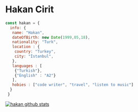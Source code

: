 # Hakan Cirit

```javascript
const hakan = {
  info: {
   name: "Hakan",
   dateOfBirth: new Date(1999,05,18),
   nationality: "Turk",
   location : {
    country: "Turkey",
    city: "İstanbul",
   },
   languages : [
    {"Turkish"},
    {"English" : "A2"}
   ],
   hobies : ["code writer", "travel", "listen to music"]
  } 
 }
```
[![hakan github stats](https://github-readme-stats.vercel.app/api?username=hakanciritt&show_icons=true)](https://github.com/hakanciritt/github-readme-stats)

